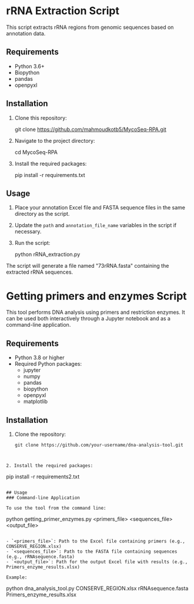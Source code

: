 # rRNA Extraction Script

This script extracts rRNA regions from genomic sequences based on annotation data.

## Requirements

- Python 3.6+
- Biopython
- pandas
- openpyxl

## Installation

1. Clone this repository:
   
   git clone https://github.com/mahmoudkotb5/MycoSeq-RPA.git


2. Navigate to the project directory:

   cd MycoSeq-RPA
 

3. Install the required packages:

   pip install -r requirements.txt
 

## Usage

1. Place your annotation Excel file and FASTA sequence files in the same directory as the script.

2. Update the `path` and `annotation_file_name` variables in the script if necessary.

3. Run the script:
 
   python rRNA_extraction.py


The script will generate a file named "73rRNA.fasta" containing the extracted rRNA sequences.


# Getting primers and enzymes Script

This tool performs DNA analysis using primers and restriction enzymes. It can be used both interactively through a Jupyter notebook and as a command-line application.

## Requirements

- Python 3.8 or higher
- Required Python packages:
  - jupyter
  - numpy
  - pandas
  - biopython
  - openpyxl
  - matplotlib

## Installation

1. Clone the repository:
   ```
   git clone https://github.com/your-username/dna-analysis-tool.git
  ```


2. Install the required packages:
   ```
   pip install -r requirements2.txt
   ```

## Usage
### Command-line Application

To use the tool from the command line:

```
python  getting_primer_enzymes.py <primers_file> <sequences_file> <output_file>
```

- `<primers_file>`: Path to the Excel file containing primers (e.g., CONSERVE_REGION.xlsx)
- `<sequences_file>`: Path to the FASTA file containing sequences (e.g., rRNAsequence.fasta)
- `<output_file>`: Path for the output Excel file with results (e.g., Primers_enzyme_results.xlsx)

Example:
```
python dna_analysis_tool.py CONSERVE_REGION.xlsx rRNAsequence.fasta Primers_enzyme_results.xlsx
```


